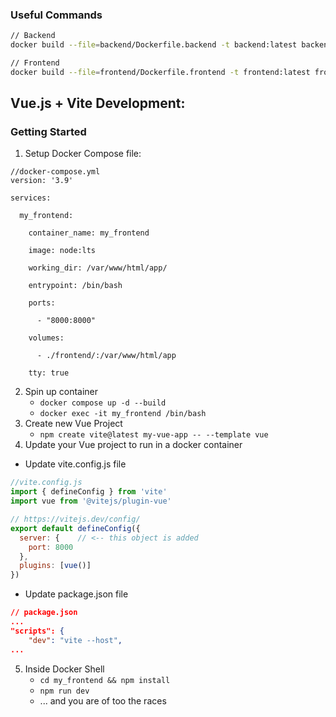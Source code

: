 ### Useful Commands
```bash
// Backend 
docker build --file=backend/Dockerfile.backend -t backend:latest backend 

// Frontend
docker build --file=frontend/Dockerfile.frontend -t frontend:latest frontend
```


## Vue.js + Vite Development:
### Getting Started
1.  Setup Docker Compose file: 
```
//docker-compose.yml
version: '3.9'

services:

  my_frontend:

    container_name: my_frontend

    image: node:lts

    working_dir: /var/www/html/app/

    entrypoint: /bin/bash

    ports:

      - "8000:8000"

    volumes:

      - ./frontend/:/var/www/html/app

    tty: true
```
2.  Spin up container
	- `docker compose up -d --build`
	- `docker exec -it my_frontend /bin/bash`
3. Create new Vue Project
	- `npm create vite@latest my-vue-app -- --template vue`
4. Update your Vue project to run in a docker container
- Update vite.config.js file
```js
//vite.config.js
import { defineConfig } from 'vite'
import vue from '@vitejs/plugin-vue'

// https://vitejs.dev/config/
export default defineConfig({
  server: {    // <-- this object is added
    port: 8000
  },
  plugins: [vue()]
})
```
- Update package.json file
```json
// package.json
...
"scripts": {
    "dev": "vite --host",
...
```
5. Inside Docker Shell
	- `cd my_frontend && npm install`
	- `npm run dev` 
	- ... and you are of too the races